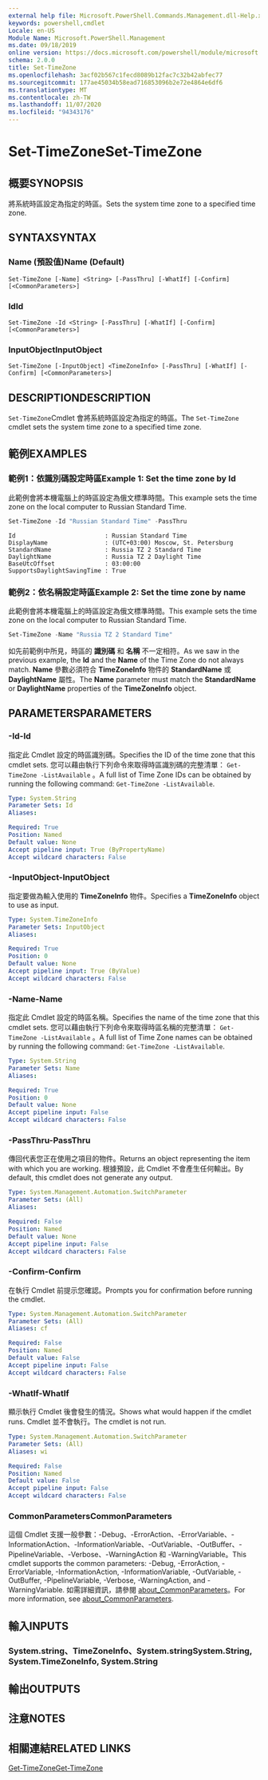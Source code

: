 ```yaml
---
external help file: Microsoft.PowerShell.Commands.Management.dll-Help.xml
keywords: powershell,cmdlet
Locale: en-US
Module Name: Microsoft.PowerShell.Management
ms.date: 09/18/2019
online version: https://docs.microsoft.com/powershell/module/microsoft.powershell.management/set-timezone?view=powershell-5.1&WT.mc_id=ps-gethelp
schema: 2.0.0
title: Set-TimeZone
ms.openlocfilehash: 3acf02b567c1fecd8089b12fac7c32b42abfec77
ms.sourcegitcommit: 177ae45034b58ead716853096b2e72e4864e6df6
ms.translationtype: MT
ms.contentlocale: zh-TW
ms.lasthandoff: 11/07/2020
ms.locfileid: "94343176"
---
```

# <span data-ttu-id="9a54d-103">Set-TimeZone</span><span class="sxs-lookup"><span data-stu-id="9a54d-103">Set-TimeZone</span></span>

## <span data-ttu-id="9a54d-104">概要</span><span class="sxs-lookup"><span data-stu-id="9a54d-104">SYNOPSIS</span></span>
<span data-ttu-id="9a54d-105">將系統時區設定為指定的時區。</span><span class="sxs-lookup"><span data-stu-id="9a54d-105">Sets the system time zone to a specified time zone.</span></span>

## <span data-ttu-id="9a54d-106">SYNTAX</span><span class="sxs-lookup"><span data-stu-id="9a54d-106">SYNTAX</span></span>

### <span data-ttu-id="9a54d-107">Name (預設值)</span><span class="sxs-lookup"><span data-stu-id="9a54d-107">Name (Default)</span></span>

```
Set-TimeZone [-Name] <String> [-PassThru] [-WhatIf] [-Confirm] [<CommonParameters>]
```

### <span data-ttu-id="9a54d-108">Id</span><span class="sxs-lookup"><span data-stu-id="9a54d-108">Id</span></span>

```
Set-TimeZone -Id <String> [-PassThru] [-WhatIf] [-Confirm] [<CommonParameters>]
```

### <span data-ttu-id="9a54d-109">InputObject</span><span class="sxs-lookup"><span data-stu-id="9a54d-109">InputObject</span></span>

```
Set-TimeZone [-InputObject] <TimeZoneInfo> [-PassThru] [-WhatIf] [-Confirm] [<CommonParameters>]
```

## <span data-ttu-id="9a54d-110">DESCRIPTION</span><span class="sxs-lookup"><span data-stu-id="9a54d-110">DESCRIPTION</span></span>

<span data-ttu-id="9a54d-111">`Set-TimeZone`Cmdlet 會將系統時區設定為指定的時區。</span><span class="sxs-lookup"><span data-stu-id="9a54d-111">The `Set-TimeZone` cmdlet sets the system time zone to a specified time zone.</span></span>

## <span data-ttu-id="9a54d-112">範例</span><span class="sxs-lookup"><span data-stu-id="9a54d-112">EXAMPLES</span></span>

### <span data-ttu-id="9a54d-113">範例1：依識別碼設定時區</span><span class="sxs-lookup"><span data-stu-id="9a54d-113">Example 1: Set the time zone by Id</span></span>

<span data-ttu-id="9a54d-114">此範例會將本機電腦上的時區設定為俄文標準時間。</span><span class="sxs-lookup"><span data-stu-id="9a54d-114">This example sets the time zone on the local computer to Russian Standard Time.</span></span>

```powershell
Set-TimeZone -Id "Russian Standard Time" -PassThru
```

```Output
Id                         : Russian Standard Time
DisplayName                : (UTC+03:00) Moscow, St. Petersburg
StandardName               : Russia TZ 2 Standard Time
DaylightName               : Russia TZ 2 Daylight Time
BaseUtcOffset              : 03:00:00
SupportsDaylightSavingTime : True
```

### <span data-ttu-id="9a54d-115">範例2：依名稱設定時區</span><span class="sxs-lookup"><span data-stu-id="9a54d-115">Example 2: Set the time zone by name</span></span>

<span data-ttu-id="9a54d-116">此範例會將本機電腦上的時區設定為俄文標準時間。</span><span class="sxs-lookup"><span data-stu-id="9a54d-116">This example sets the time zone on the local computer to Russian Standard Time.</span></span>

```powershell
Set-TimeZone -Name "Russia TZ 2 Standard Time"
```

<span data-ttu-id="9a54d-117">如先前範例中所見，時區的 **識別碼** 和 **名稱** 不一定相符。</span><span class="sxs-lookup"><span data-stu-id="9a54d-117">As we saw in the previous example, the **Id** and the **Name** of the Time Zone do not always match.</span></span>
<span data-ttu-id="9a54d-118">**Name** 參數必須符合 **TimeZoneInfo** 物件的 **StandardName** 或 **DaylightName** 屬性。</span><span class="sxs-lookup"><span data-stu-id="9a54d-118">The **Name** parameter must match the **StandardName** or **DaylightName** properties of the **TimeZoneInfo** object.</span></span>

## <span data-ttu-id="9a54d-119">PARAMETERS</span><span class="sxs-lookup"><span data-stu-id="9a54d-119">PARAMETERS</span></span>

### <span data-ttu-id="9a54d-120">-Id</span><span class="sxs-lookup"><span data-stu-id="9a54d-120">-Id</span></span>

<span data-ttu-id="9a54d-121">指定此 Cmdlet 設定的時區識別碼。</span><span class="sxs-lookup"><span data-stu-id="9a54d-121">Specifies the ID of the time zone that this cmdlet sets.</span></span> <span data-ttu-id="9a54d-122">您可以藉由執行下列命令來取得時區識別碼的完整清單： `Get-TimeZone -ListAvailable` 。</span><span class="sxs-lookup"><span data-stu-id="9a54d-122">A full list of Time Zone IDs can be obtained by running the following command: `Get-TimeZone -ListAvailable`.</span></span>

```yaml
Type: System.String
Parameter Sets: Id
Aliases:

Required: True
Position: Named
Default value: None
Accept pipeline input: True (ByPropertyName)
Accept wildcard characters: False
```

### <span data-ttu-id="9a54d-123">-InputObject</span><span class="sxs-lookup"><span data-stu-id="9a54d-123">-InputObject</span></span>

<span data-ttu-id="9a54d-124">指定要做為輸入使用的 **TimeZoneInfo** 物件。</span><span class="sxs-lookup"><span data-stu-id="9a54d-124">Specifies a **TimeZoneInfo** object to use as input.</span></span>

```yaml
Type: System.TimeZoneInfo
Parameter Sets: InputObject
Aliases:

Required: True
Position: 0
Default value: None
Accept pipeline input: True (ByValue)
Accept wildcard characters: False
```

### <span data-ttu-id="9a54d-125">-Name</span><span class="sxs-lookup"><span data-stu-id="9a54d-125">-Name</span></span>

<span data-ttu-id="9a54d-126">指定此 Cmdlet 設定的時區名稱。</span><span class="sxs-lookup"><span data-stu-id="9a54d-126">Specifies the name of the time zone that this cmdlet sets.</span></span> <span data-ttu-id="9a54d-127">您可以藉由執行下列命令來取得時區名稱的完整清單： `Get-TimeZone -ListAvailable` 。</span><span class="sxs-lookup"><span data-stu-id="9a54d-127">A full list of Time Zone names can be obtained by running the following command: `Get-TimeZone -ListAvailable`.</span></span>

```yaml
Type: System.String
Parameter Sets: Name
Aliases:

Required: True
Position: 0
Default value: None
Accept pipeline input: False
Accept wildcard characters: False
```

### <span data-ttu-id="9a54d-128">-PassThru</span><span class="sxs-lookup"><span data-stu-id="9a54d-128">-PassThru</span></span>

<span data-ttu-id="9a54d-129">傳回代表您正在使用之項目的物件。</span><span class="sxs-lookup"><span data-stu-id="9a54d-129">Returns an object representing the item with which you are working.</span></span> <span data-ttu-id="9a54d-130">根據預設，此 Cmdlet 不會產生任何輸出。</span><span class="sxs-lookup"><span data-stu-id="9a54d-130">By default, this cmdlet does not generate any output.</span></span>

```yaml
Type: System.Management.Automation.SwitchParameter
Parameter Sets: (All)
Aliases:

Required: False
Position: Named
Default value: None
Accept pipeline input: False
Accept wildcard characters: False
```

### <span data-ttu-id="9a54d-131">-Confirm</span><span class="sxs-lookup"><span data-stu-id="9a54d-131">-Confirm</span></span>

<span data-ttu-id="9a54d-132">在執行 Cmdlet 前提示您確認。</span><span class="sxs-lookup"><span data-stu-id="9a54d-132">Prompts you for confirmation before running the cmdlet.</span></span>

```yaml
Type: System.Management.Automation.SwitchParameter
Parameter Sets: (All)
Aliases: cf

Required: False
Position: Named
Default value: False
Accept pipeline input: False
Accept wildcard characters: False
```

### <span data-ttu-id="9a54d-133">-WhatIf</span><span class="sxs-lookup"><span data-stu-id="9a54d-133">-WhatIf</span></span>

<span data-ttu-id="9a54d-134">顯示執行 Cmdlet 後會發生的情況。</span><span class="sxs-lookup"><span data-stu-id="9a54d-134">Shows what would happen if the cmdlet runs.</span></span> <span data-ttu-id="9a54d-135">Cmdlet 並不會執行。</span><span class="sxs-lookup"><span data-stu-id="9a54d-135">The cmdlet is not run.</span></span>

```yaml
Type: System.Management.Automation.SwitchParameter
Parameter Sets: (All)
Aliases: wi

Required: False
Position: Named
Default value: False
Accept pipeline input: False
Accept wildcard characters: False
```

### <span data-ttu-id="9a54d-136">CommonParameters</span><span class="sxs-lookup"><span data-stu-id="9a54d-136">CommonParameters</span></span>

<span data-ttu-id="9a54d-137">這個 Cmdlet 支援一般參數：-Debug、-ErrorAction、-ErrorVariable、-InformationAction、-InformationVariable、-OutVariable、-OutBuffer、-PipelineVariable、-Verbose、-WarningAction 和 -WarningVariable。</span><span class="sxs-lookup"><span data-stu-id="9a54d-137">This cmdlet supports the common parameters: -Debug, -ErrorAction, -ErrorVariable, -InformationAction, -InformationVariable, -OutVariable, -OutBuffer, -PipelineVariable, -Verbose, -WarningAction, and -WarningVariable.</span></span> <span data-ttu-id="9a54d-138">如需詳細資訊，請參閱 [about_CommonParameters](https://go.microsoft.com/fwlink/?LinkID=113216)。</span><span class="sxs-lookup"><span data-stu-id="9a54d-138">For more information, see [about_CommonParameters](https://go.microsoft.com/fwlink/?LinkID=113216).</span></span>

## <span data-ttu-id="9a54d-139">輸入</span><span class="sxs-lookup"><span data-stu-id="9a54d-139">INPUTS</span></span>

### <span data-ttu-id="9a54d-140">System.string、TimeZoneInfo、System.string</span><span class="sxs-lookup"><span data-stu-id="9a54d-140">System.String, System.TimeZoneInfo, System.String</span></span>

## <span data-ttu-id="9a54d-141">輸出</span><span class="sxs-lookup"><span data-stu-id="9a54d-141">OUTPUTS</span></span>

## <span data-ttu-id="9a54d-142">注意</span><span class="sxs-lookup"><span data-stu-id="9a54d-142">NOTES</span></span>

## <span data-ttu-id="9a54d-143">相關連結</span><span class="sxs-lookup"><span data-stu-id="9a54d-143">RELATED LINKS</span></span>

[<span data-ttu-id="9a54d-144">Get-TimeZone</span><span class="sxs-lookup"><span data-stu-id="9a54d-144">Get-TimeZone</span></span>](Get-TimeZone.md)
